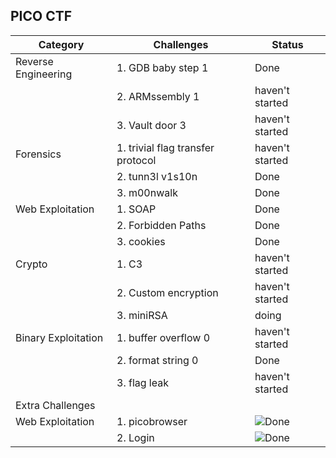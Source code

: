 ## PICO CTF

| Category          | Challenges                                   | Status          |
|-|-|-|
| Reverse Engineering    | 1. GDB baby step 1                          | Done |
|                   | 2. ARMssembly 1                               | haven't started |
|                   | 3. Vault door 3                              | haven't started |
| Forensics         | 1. trivial flag transfer protocol           | haven't started |
|                   | 2. tunn3l v1s10n                             |Done |
|                   | 3. m00nwalk                                  | Done |
| Web Exploitation           | 1. SOAP                                      | Done |
|                   | 2. Forbidden Paths                           | Done |
|                   | 3. cookies                                   | Done |
| Crypto     | 1. C3                                       | haven't started |
|                   | 2. Custom encryption                         | haven't started |
|                   | 3. miniRSA                                   | doing |
| Binary Exploitation       | 1. buffer overflow 0                         | haven't started |
|                   | 2. format string 0                           | Done |
|                   | 3. flag leak                                 | haven't started |
|Extra Challenges||
| Web Exploitation| 1. picobrowser | ![Done](https://img.shields.io/badge/Status-Done-brightgreen)|
||2. Login| ![Done](https://img.shields.io/badge/Status-Done-brightgreen)|
